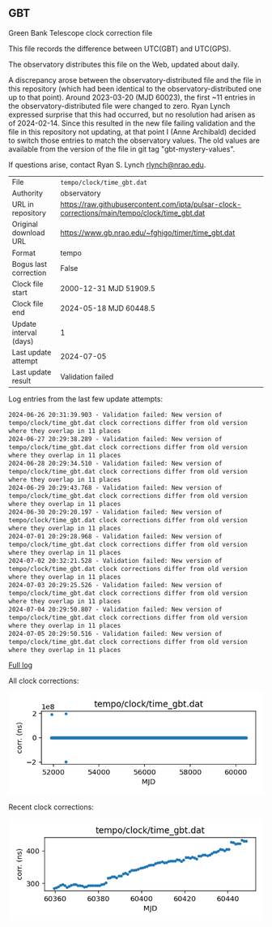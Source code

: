 
## GBT

Green Bank Telescope clock correction file

This file records the difference between UTC(GBT) and UTC(GPS).

The observatory distributes this file on the Web, updated about daily.

A discrepancy arose between the observatory-distributed file and the
file in this repository (which had been identical to the 
observatory-distributed one up to that point). Around 
2023-03-20 (MJD 60023), the first ~11 entries in the 
observatory-distributed file were changed to zero.
Ryan Lynch expressed surprise that this had occurred, but no
resolution had arisen as of 2024-02-14. Since this resulted in
the new file failing validation and the file in this repository
not updating, at that point I (Anne Archibald) decided to
switch those entries to match the observatory values. The old values
are available from the version of the file in git tag 
"gbt-mystery-values".

If questions arise, contact Ryan S. Lynch <rlynch@nrao.edu>.

|     |     |
|:--- |:--- |
| File | `tempo/clock/time_gbt.dat` |
| Authority | observatory |
| URL in repository | <https://raw.githubusercontent.com/ipta/pulsar-clock-corrections/main/tempo/clock/time_gbt.dat> |
| Original download URL | <https://www.gb.nrao.edu/~fghigo/timer/time_gbt.dat> |
| Format | tempo |
| Bogus last correction | False |
| Clock file start | 2000-12-31 MJD 51909.5 |
| Clock file end | 2024-05-18 MJD 60448.5 |
| Update interval (days) | 1 |
| Last update attempt | 2024-07-05 |
| Last update result | Validation failed |

Log entries from the last few update attempts:
```
2024-06-26 20:31:39.903 - Validation failed: New version of tempo/clock/time_gbt.dat clock corrections differ from old version where they overlap in 11 places
2024-06-27 20:29:38.289 - Validation failed: New version of tempo/clock/time_gbt.dat clock corrections differ from old version where they overlap in 11 places
2024-06-28 20:29:34.510 - Validation failed: New version of tempo/clock/time_gbt.dat clock corrections differ from old version where they overlap in 11 places
2024-06-29 20:29:43.768 - Validation failed: New version of tempo/clock/time_gbt.dat clock corrections differ from old version where they overlap in 11 places
2024-06-30 20:29:20.197 - Validation failed: New version of tempo/clock/time_gbt.dat clock corrections differ from old version where they overlap in 11 places
2024-07-01 20:29:28.968 - Validation failed: New version of tempo/clock/time_gbt.dat clock corrections differ from old version where they overlap in 11 places
2024-07-02 20:32:21.528 - Validation failed: New version of tempo/clock/time_gbt.dat clock corrections differ from old version where they overlap in 11 places
2024-07-03 20:29:25.526 - Validation failed: New version of tempo/clock/time_gbt.dat clock corrections differ from old version where they overlap in 11 places
2024-07-04 20:29:50.807 - Validation failed: New version of tempo/clock/time_gbt.dat clock corrections differ from old version where they overlap in 11 places
2024-07-05 20:29:50.516 - Validation failed: New version of tempo/clock/time_gbt.dat clock corrections differ from old version where they overlap in 11 places
```
[Full log](https://raw.githubusercontent.com/ipta/pulsar-clock-corrections/main/log/tempo/clock/time_gbt.dat.log)


All clock corrections:

![plot of all clock corrections](time_gbt.dat.png "All corrections")

Recent clock corrections:

![plot of recent clock corrections](time_gbt.dat.short.png "Recent corrections")

